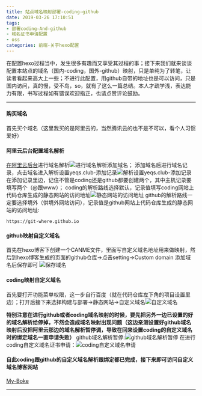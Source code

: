 ```yaml
---
title: 站点域名映射部署-coding-github
date: 2019-03-26 17:10:51
tags:
- 部署coding-And-github
- 域名证书申请配置
- oss
categories: 前端-关于hexo配置
---
```

  在配置hexo过程当中，发生很多有趣而又享受其过程的事；接下来我们就来谈谈配置本站点的域名（国内-coding，国外-github）映射，只是单纯为了转笔，让读者看起来高大上一些；不进行此配置，用github自带的地址也是可以访问，只是国内访问，真的慢，受不鸟，so，就有了这么一篇总结。本人才疏学浅，表达能力有限，书写过程如有错误欢迎指正，也请点赞评论鼓励。

  ---

  #### 购买域名
  首先买个域名（这里我买的是阿里云的，当然腾讯云的也不是不可以，看个人习惯爱好）

  #### 阿里云后台配置域名解析
  [在阿里云后台](https://dns.console.aliyun.com/?spm=5176.100251.111252.1.38cf4f15xp1NGy#/dns/domainList)进行域名解析![进行域名解析](https://hexo-img-url.oss-cn-beijing.aliyuncs.com/hexo_img/asasas.png)添加域名；
  添加域名后进行域名记录，点击域名进入解析设置yeqs.club-添加记录![解析设置yeqs.club-添加记录](https://hexo-img-url.oss-cn-beijing.aliyuncs.com/hexo_img/1585275206%281%29.jpg)
  在添加记录里边，记住不管是coding还是github都要创建两个，其中主机记录要填写两个（@跟www）；
  coding的解析路线选择默认，记录值填写coding网站上代码仓库生成的静态网站的访问地址![静态网站的访问地址](https://hexo-img-url.oss-cn-beijing.aliyuncs.com/hexo_img/1585275610%281%29.jpg)
  github的解析路线一定要选择境外（供境外网站访问），记录值是github网站上代码仓库生成的静态网站的访问地址:
  ```
  https://git-where.github.io
  ```

  #### github映射自定义域名
  首先在hexo博客下创建一个CANME文件，里面写自定义域名地址用来做映射，然后到hexo博客生成的页面的github仓库->点击setting->Custom domain 添加域名后保存即可
  ![保存域名](https://hexo-img-url.oss-cn-beijing.aliyuncs.com/hexo_img/0201_5.png)

  #### coding映射自定义域名
  首先要打开功能菜单权限，这一步自行百度（就在代码仓库左下角的项目设置里边）；打开后接下来选择构建与部署->静态网站->自定义域名![自定义域名](https://hexo-img-url.oss-cn-beijing.aliyuncs.com/hexo_img/1585276521.jpg)

  **特别注意在进行github或者coding域名映射的时候，要先把另外一边已设置的好的域名解析给停掉，不然会造成域名映射出现问题（这边亲测设置好github域名映射后没把阿里云那边的域名解析暂停调，导致在回来设置coding的自定义域名时的绑定域名一直申请失败）**
  github域名解析暂停:![github域名解析暂停](https://hexo-img-url.oss-cn-beijing.aliyuncs.com/hexo_img/1585276908%281%29.jpg)
  在进行coding自定义域名证书申请：![coding自定义域名申请](https://hexo-img-url.oss-cn-beijing.aliyuncs.com/hexo_img/1585276521.jpg)

  #### 自此coding跟github的自定义域名解析跟绑定都已完成，接下来即可访问自定义域名博客网站
  [My-Boke](https://www.yeqs.club/)

  ---

  